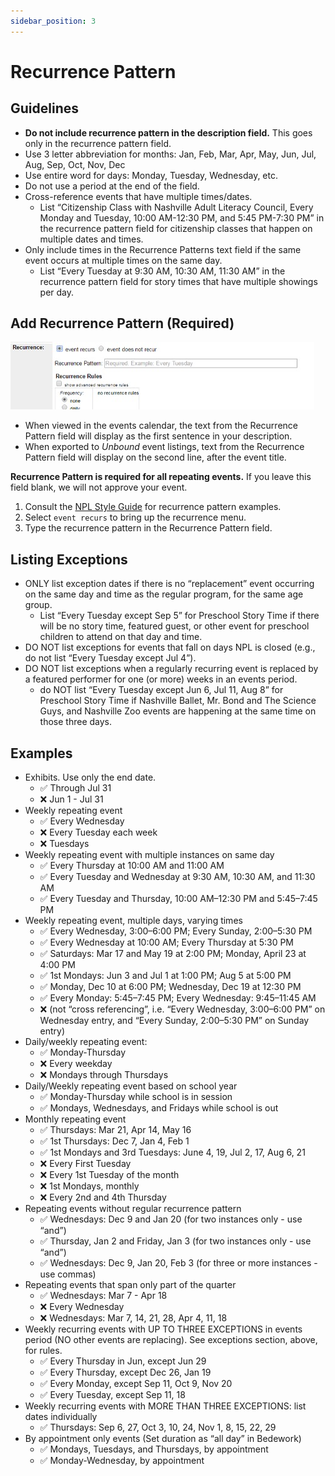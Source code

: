 ```yaml
---
sidebar_position: 3
---
```


# Recurrence Pattern

## Guidelines
- **Do not include recurrence pattern in the description field.** This goes only in the recurrence pattern field.
- Use 3 letter abbreviation for months: Jan, Feb, Mar, Apr, May, Jun, Jul, Aug, Sep, Oct, Nov, Dec
- Use entire word for days: Monday, Tuesday, Wednesday, etc.
- Do not use a period at the end of the field.
- Cross-reference events that have multiple times/dates.
    - List “Citizenship Class with Nashville Adult Literacy Council, Every Monday and Tuesday, 10:00 AM-12:30 PM, and 5:45 PM-7:30 PM” in the recurrence pattern field for citizenship classes that happen on multiple dates and times.  
- Only include times in the Recurrence Patterns text field if the same event occurs at multiple times on the same day.
    - List “Every Tuesday at 9:30 AM, 10:30 AM, 11:30 AM” in the recurrence pattern field for story times that have multiple showings per day.

## Add Recurrence Pattern (Required)
![img "recurrence pattern"](../../src/img/recurrence-pattern-field.jpg)
- When viewed in the events calendar, the text from the Recurrence Pattern field will display as the first sentence in your description.
- When exported to _Unbound_ event listings, text from the Recurrence Pattern field will display on the second line, after the event title.

**Recurrence Pattern is required for all repeating events.** If you leave this field blank, we will not approve your event.
1.	Consult the [NPL Style Guide](https://docs.google.com/document/d/1GEg7vq-WWuBhZaVDM39cERYrDljqLXI5CUQngT1d694/edit?usp=sharing) for recurrence pattern examples.
1.	Select `event recurs` to bring up the recurrence menu.
1.	Type the recurrence pattern in the Recurrence Pattern field.

## Listing Exceptions
- ONLY list exception dates if there is no “replacement” event occurring on the same day and time as the regular program, for the same age group.
    - List “Every Tuesday except Sep 5” for Preschool Story Time if there will be no story time, featured guest, or other event for preschool children to attend on that day and time.
- DO NOT list exceptions for events that fall on days NPL is closed (e.g., do not list “Every Tuesday except Jul 4”).
- DO NOT list exceptions when a regularly recurring event is replaced by a featured performer for one (or more) weeks in an events period.
    - do NOT list “Every Tuesday except Jun 6, Jul 11, Aug 8” for Preschool Story Time if Nashville Ballet, Mr. Bond and The Science Guys, and Nashville Zoo events are happening at the same time on those three days.

## Examples

- Exhibits. Use only the end date.
    - :white_check_mark: Through Jul 31
    - :x: Jun 1 - Jul 31
- Weekly repeating event
    - :white_check_mark: Every Wednesday
    - :x: Every Tuesday each week
    - :x: Tuesdays
- Weekly repeating event with multiple instances on same day
    - :white_check_mark: Every Thursday at 10:00 AM and 11:00 AM
    - :white_check_mark: Every Tuesday and Wednesday at 9:30 AM, 10:30 AM, and 11:30 AM
    - :white_check_mark: Every Tuesday and Thursday, 10:00 AM–12:30 PM and 5:45–7:45 PM
- Weekly repeating event, multiple days, varying times
    - :white_check_mark: Every Wednesday, 3:00–6:00 PM; Every Sunday, 2:00–5:30 PM
    - :white_check_mark: Every Wednesday at 10:00 AM; Every Thursday at 5:30 PM
    - :white_check_mark: Saturdays: Mar 17 and May 19 at 2:00 PM; Monday, April 23 at 4:00 PM
    - :white_check_mark: 1st Mondays: Jun 3 and Jul 1 at 1:00 PM; Aug 5 at 5:00 PM
    - :white_check_mark: Monday, Dec 10 at 6:00 PM; Wednesday, Dec 19 at 12:30 PM
    - :white_check_mark: Every Monday: 5:45–7:45 PM; Every Wednesday: 9:45–11:45 AM
    - :x: (not “cross referencing”, i.e. “Every Wednesday, 3:00–6:00 PM” on Wednesday entry, and “Every Sunday, 2:00–5:30 PM” on Sunday entry)
- Daily/weekly repeating event:
    - :white_check_mark: Monday-Thursday
    - :x: Every weekday
    - :x: Mondays through Thursdays
- Daily/Weekly repeating event based on school year
    - :white_check_mark: Monday-Thursday while school is in session
    - :white_check_mark: Mondays, Wednesdays, and Fridays while school is out
- Monthly repeating event
    - :white_check_mark: Thursdays: Mar 21, Apr 14, May 16
    - :white_check_mark: 1st Thursdays: Dec 7, Jan 4, Feb 1
    - :white_check_mark: 1st Mondays and 3rd Tuesdays: June 4, 19, Jul 2, 17, Aug 6, 21
    - :x: Every First Tuesday
    - :x: Every 1st Tuesday of the month
    - :x: 1st Mondays, monthly
    - :x: Every 2nd and 4th Thursday
- Repeating events without regular recurrence pattern
    - :white_check_mark: Wednesdays: Dec 9 and Jan 20 (for two instances only - use “and”)
    - :white_check_mark: Thursday, Jan 2 and Friday, Jan 3 (for two instances only - use “and”)
    - :white_check_mark: Wednesdays: Dec 9, Jan 20, Feb 3 (for three or more instances - use commas)
- Repeating events that span only part of the quarter
    - :white_check_mark: Wednesdays: Mar 7 - Apr 18
    - :x: Every Wednesday
    - :x: Wednesdays: Mar 7, 14, 21, 28, Apr 4, 11, 18
- Weekly recurring events with UP TO THREE EXCEPTIONS in events period (NO other events are replacing). See exceptions section, above, for rules.
    - :white_check_mark: Every Thursday in Jun, except Jun 29
    - :white_check_mark: Every Thursday, except Dec 26, Jan 19
    - :white_check_mark: Every Monday, except Sep 11, Oct 9, Nov 20
    - :white_check_mark: Every Tuesday, except Sep 11, 18
- Weekly recurring events with MORE THAN THREE EXCEPTIONS: list dates individually
    - :white_check_mark: Thursdays: Sep 6, 27, Oct 3, 10, 24, Nov 1, 8, 15, 22, 29
- By appointment only events (Set duration as “all day” in Bedework)
    - :white_check_mark: Mondays, Tuesdays, and Thursdays, by appointment
    - :white_check_mark: Monday-Wednesday, by appointment
